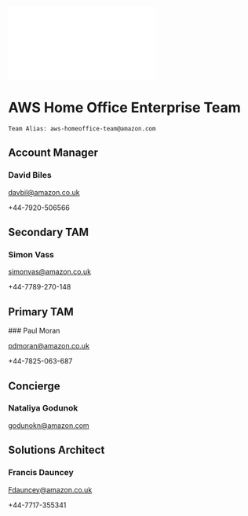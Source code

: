 
![go back to table of content](./README.md)



# AWS Home Office Enterprise Team

```Team Alias: aws-homeoffice-team@amazon.com```




## Account Manager
	
### David Biles
	
davbil@amazon.co.uk

+44-7920-506566



## Secondary TAM
	
### Simon Vass
	
simonvas@amazon.co.uk

+44-7789-270-148



## Primary TAM

### Paul Moran

pdmoran@amazon.co.uk

+44-7825-063-687

## Concierge

### Nataliya Godunok

godunokn@amazon.com

## Solutions Architect

### Francis Dauncey

Fdauncey@amazon.co.uk

+44-7717-355341

